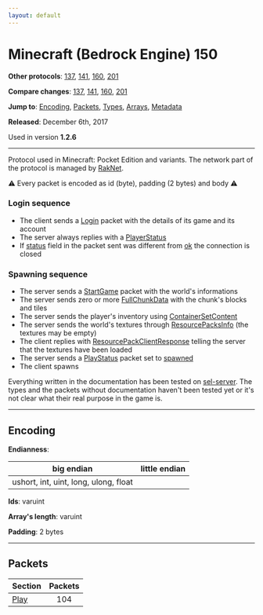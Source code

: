 ```yaml
---
layout: default
---
```


# Minecraft (Bedrock Engine) 150

**Other protocols**: [137](./bedrock150), [141](./bedrock150), [160](./bedrock150), [201](./bedrock150)

**Compare changes**: [137](../diff/bedrock/137-150), [141](../diff/bedrock/141-150), [160](../diff/bedrock/150-160), [201](../diff/bedrock/150-201)

**Jump to**: [Encoding](#encoding), [Packets](#packets), [Types](bedrock150/types), [Arrays](bedrock150/arrays), [Metadata](bedrock150/metadata)

**Released**: December 6th, 2017

Used in version **1.2.6**

-----
Protocol used in Minecraft: Pocket Edition and variants. The network part of the protocol is managed by [RakNet](../raknet/8.html).

⚠ Every packet is encoded as id (byte), padding (2 bytes) and body ⚠

### Login sequence
+ The client sends a [Login](#play_login) packet with the details of its game and its account
+ The server always replies with a [PlayerStatus](#play_play-status)
+ If [status](#play_play-status_status) field in the packet sent was different from [ok](#play_play-status_status_ok) the connection is closed

### Spawning sequence
+ The server sends a [StartGame](#play_start-game) packet with the world's informations
+ The server sends zero or more [FullChunkData](#play_full-chunk-data) with the chunk's blocks and tiles
+ The server sends the player's inventory using [ContainerSetContent](#play_container-set-content)
+ The server sends the world's textures through [ResourcePacksInfo](#play_resource-packs-info) (the textures may be empty)
+ The client replies with [ResourcePackClientResponse](#play_resource-pack-client-response) telling the server that the textures have been loaded
+ The server sends a [PlayStatus](#play_play-status) packet set to [spawned](#play_play-status_status_spawned)
+ The client spawns

Everything written in the documentation has been tested on [sel-server](https://github.com/sel-project/sel-server). The types and the packets without documentation haven't been tested yet or it's not clear what their real purpose in the game is.

-----
## Encoding

**Endianness**:

big endian | little endian
---|---
ushort, int, uint, long, ulong, float | 

**Ids**: varuint

**Array's length**: varuint

**Padding**: 2 bytes

-----
## Packets

Section | Packets
---|:---:
[Play](bedrock150/play) | 104
